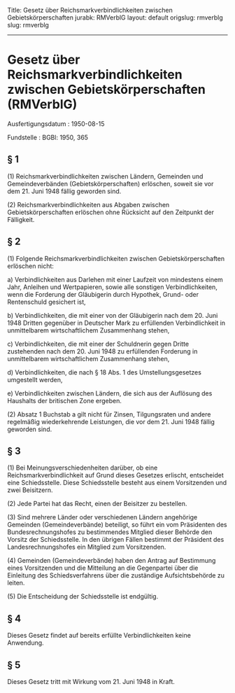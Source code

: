 Title: Gesetz über Reichsmarkverbindlichkeiten zwischen Gebietskörperschaften
jurabk: RMVerblG
layout: default
origslug: rmverblg
slug: rmverblg

---

# Gesetz über Reichsmarkverbindlichkeiten zwischen Gebietskörperschaften (RMVerblG)

Ausfertigungsdatum
:   1950-08-15

Fundstelle
:   BGBl: 1950, 365



## § 1

(1) Reichsmarkverbindlichkeiten zwischen Ländern, Gemeinden und
Gemeindeverbänden (Gebietskörperschaften) erlöschen, soweit sie vor
dem 21. Juni 1948 fällig geworden sind.

(2) Reichsmarkverbindlichkeiten aus Abgaben zwischen
Gebietskörperschaften erlöschen ohne Rücksicht auf den Zeitpunkt der
Fälligkeit.


## § 2

(1) Folgende Reichsmarkverbindlichkeiten zwischen
Gebietskörperschaften erlöschen nicht:

a)  Verbindlichkeiten aus Darlehen mit einer Laufzeit von mindestens einem
    Jahr, Anleihen und Wertpapieren, sowie alle sonstigen
    Verbindlichkeiten, wenn die Forderung der Gläubigerin durch Hypothek,
    Grund- oder Rentenschuld gesichert ist,


b)  Verbindlichkeiten, die mit einer von der Gläubigerin nach dem 20. Juni
    1948 Dritten gegenüber in Deutscher Mark zu erfüllenden
    Verbindlichkeit in unmittelbarem wirtschaftlichem Zusammenhang stehen,


c)  Verbindlichkeiten, die mit einer der Schuldnerin gegen Dritte
    zustehenden nach dem 20. Juni 1948 zu erfüllenden Forderung in
    unmittelbarem wirtschaftlichem Zusammenhang stehen,


d)  Verbindlichkeiten, die nach § 18 Abs. 1 des Umstellungsgesetzes
    umgestellt werden,


e)  Verbindlichkeiten zwischen Ländern, die sich aus der Auflösung des
    Haushalts der britischen Zone ergeben.




(2) Absatz 1 Buchstab a gilt nicht für Zinsen, Tilgungsraten und
andere regelmäßig wiederkehrende Leistungen, die vor dem 21. Juni 1948
fällig geworden sind.


## § 3

(1) Bei Meinungsverschiedenheiten darüber, ob eine
Reichsmarkverbindlichkeit auf Grund dieses Gesetzes erlischt,
entscheidet eine Schiedsstelle. Diese Schiedsstelle besteht aus einem
Vorsitzenden und zwei Beisitzern.

(2) Jede Partei hat das Recht, einen der Beisitzer zu bestellen.

(3) Sind mehrere Länder oder verschiedenen Ländern angehörige
Gemeinden (Gemeindeverbände) beteiligt, so führt ein vom Präsidenten
des Bundesrechnungshofes zu bestimmendes Mitglied dieser Behörde den
Vorsitz der Schiedsstelle. In den übrigen Fällen bestimmt der
Präsident des Landesrechnungshofes ein Mitglied zum Vorsitzenden.

(4) Gemeinden (Gemeindeverbände) haben den Antrag auf Bestimmung eines
Vorsitzenden und die Mitteilung an die Gegenpartei über die Einleitung
des Schiedsverfahrens über die zuständige Aufsichtsbehörde zu leiten.

(5) Die Entscheidung der Schiedsstelle ist endgültig.


## § 4

Dieses Gesetz findet auf bereits erfüllte Verbindlichkeiten keine
Anwendung.


## § 5

Dieses Gesetz tritt mit Wirkung vom 21. Juni 1948 in Kraft.

